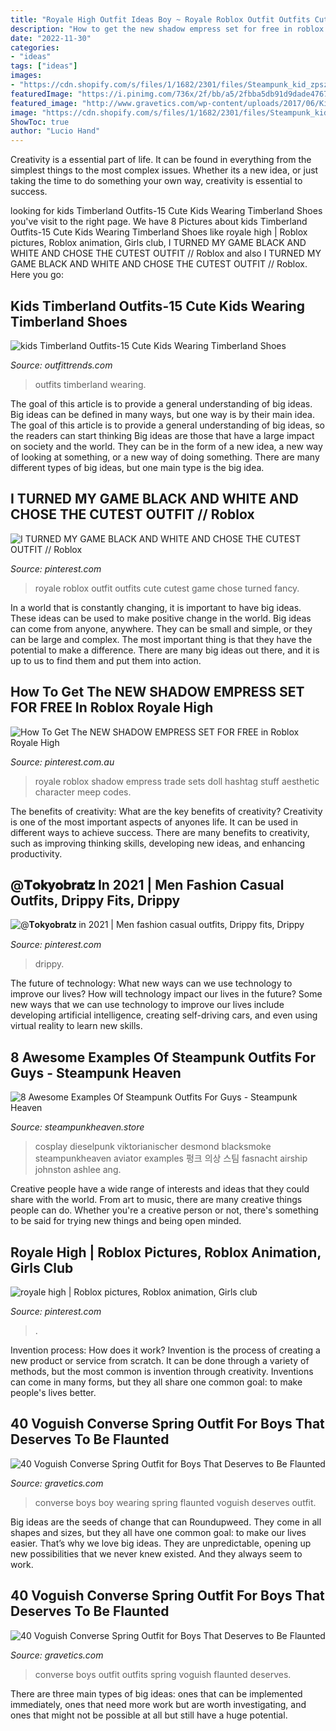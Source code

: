 ```yaml
---
title: "Royale High Outfit Ideas Boy ~ Royale Roblox Outfit Outfits Cute Cutest Game Chose Turned Fancy"
description: "How to get the new shadow empress set for free in roblox royale high"
date: "2022-11-30"
categories:
- "ideas"
tags: ["ideas"]
images:
- "https://cdn.shopify.com/s/files/1/1682/2301/files/Steampunk_kid_zpszydd2ub4_1024x1024.jpg?v=1488504643"
featuredImage: "https://i.pinimg.com/736x/2f/bb/a5/2fbba5db91d9dade4767f77dfb4e74b5.jpg"
featured_image: "http://www.gravetics.com/wp-content/uploads/2017/06/Kid-In-Summer-Wear-With-White-Converse.jpg"
image: "https://cdn.shopify.com/s/files/1/1682/2301/files/Steampunk_kid_zpszydd2ub4_1024x1024.jpg?v=1488504643"
ShowToc: true
author: "Lucio Hand"
---
```



Creativity is a essential part of life. It can be found in everything from the simplest things to the most complex issues. Whether its a new idea, or just taking the time to do something your own way, creativity is essential to success.

	

		
looking for kids Timberland Outfits-15 Cute Kids Wearing Timberland Shoes you've visit to the right page. We have 8 Pictures about kids Timberland Outfits-15 Cute Kids Wearing Timberland Shoes like royale high | Roblox pictures, Roblox animation, Girls club, I TURNED MY GAME BLACK AND WHITE AND CHOSE THE CUTEST OUTFIT // Roblox and also I TURNED MY GAME BLACK AND WHITE AND CHOSE THE CUTEST OUTFIT // Roblox. Here you go:
		
    
## Kids Timberland Outfits-15 Cute Kids Wearing Timberland Shoes

<img loading=lazy src="https://www.outfittrends.com/wp-content/uploads/2015/08/kids-outfit-with-timberlands7.jpg" onerror="this.onerror=null;this.src='https://tse2.mm.bing.net/th?id=OIP.yzR_Tm02zppDkSyHrdZrlgAAAA&amp;pid=15.1';" alt="kids Timberland Outfits-15 Cute Kids Wearing Timberland Shoes">

_Source: outfittrends.com_

>outfits timberland wearing. 

	

The goal of this article is to provide a general understanding of big ideas. Big ideas can be defined in many ways, but one way is by their main idea. The goal of this article is to provide a general understanding of big ideas, so the readers can start thinking
Big ideas are those that have a large impact on society and the world. They can be in the form of a new idea, a new way of looking at something, or a new way of doing something. There are many different types of big ideas, but one main type is the big idea.

    
## I TURNED MY GAME BLACK AND WHITE AND CHOSE THE CUTEST OUTFIT // Roblox

<img loading=lazy src="https://i.pinimg.com/736x/c1/d8/7e/c1d87e54fa378f4ad01591ee0bde9908.jpg" onerror="this.onerror=null;this.src='https://tse4.mm.bing.net/th?id=OIP.9qMZ5YYbHa822w0DWc9UNwHaEK&amp;pid=15.1';" alt="I TURNED MY GAME BLACK AND WHITE AND CHOSE THE CUTEST OUTFIT // Roblox">

_Source: pinterest.com_

>royale roblox outfit outfits cute cutest game chose turned fancy. 

	

In a world that is constantly changing, it is important to have big ideas. These ideas can be used to make positive change in the world. Big ideas can come from anyone, anywhere. They can be small and simple, or they can be large and complex. The most important thing is that they have the potential to make a difference. There are many big ideas out there, and it is up to us to find them and put them into action.

    
## How To Get The NEW SHADOW EMPRESS SET FOR FREE In Roblox Royale High

<img loading=lazy src="https://i.pinimg.com/736x/b9/02/df/b902df82f337cd9cee6e668f9cf8ea4d.jpg" onerror="this.onerror=null;this.src='https://tse2.mm.bing.net/th?id=OIP.TtKbLsWFamN0MVtJ7kwyuAHaEK&amp;pid=15.1';" alt="How To Get The NEW SHADOW EMPRESS SET FOR FREE in Roblox Royale High">

_Source: pinterest.com.au_

>royale roblox shadow empress trade sets doll hashtag stuff aesthetic character meep codes. 

	

The benefits of creativity: What are the key benefits of creativity?
Creativity is one of the most important aspects of anyones life. It can be used in different ways to achieve success. There are many benefits to creativity, such as improving thinking skills, developing new ideas, and enhancing productivity.

    
## @𝐓𝐨𝐤𝐲𝐨𝐛𝐫𝐚𝐭𝐳 In 2021 | Men Fashion Casual Outfits, Drippy Fits, Drippy

<img loading=lazy src="https://i.pinimg.com/736x/4e/a1/c2/4ea1c29b19996e0ee0ad421c2cf5a498.jpg" onerror="this.onerror=null;this.src='https://tse4.mm.bing.net/th?id=OIP.dsuagHxklNQLvg2hwvpvrgHaJR&amp;pid=15.1';" alt="@𝐓𝐨𝐤𝐲𝐨𝐛𝐫𝐚𝐭𝐳 in 2021 | Men fashion casual outfits, Drippy fits, Drippy">

_Source: pinterest.com_

>drippy. 

	

The future of technology: What new ways can we use technology to improve our lives?
How will technology impact our lives in the future? Some new ways that we can use technology to improve our lives include developing artificial intelligence, creating self-driving cars, and even using virtual reality to learn new skills.

    
## 8 Awesome Examples Of Steampunk Outfits For Guys - Steampunk Heaven

<img loading=lazy src="https://cdn.shopify.com/s/files/1/1682/2301/files/Steampunk_kid_zpszydd2ub4_1024x1024.jpg?v=1488504643" onerror="this.onerror=null;this.src='https://tse1.mm.bing.net/th?id=OIP.x2stOoA7IPhbsnJOBCSfZAHaLG&amp;pid=15.1';" alt="8 Awesome Examples Of Steampunk Outfits For Guys - Steampunk Heaven">

_Source: steampunkheaven.store_

>cosplay dieselpunk viktorianischer desmond blacksmoke steampunkheaven aviator examples 펑크 의상 스팀 fasnacht airship johnston ashlee ang. 

	

Creative people have a wide range of interests and ideas that they could share with the world. From art to music, there are many creative things people can do. Whether you're a creative person or not, there's something to be said for trying new things and being open minded.

    
## Royale High | Roblox Pictures, Roblox Animation, Girls Club

<img loading=lazy src="https://i.pinimg.com/736x/2f/bb/a5/2fbba5db91d9dade4767f77dfb4e74b5.jpg" onerror="this.onerror=null;this.src='https://tse3.mm.bing.net/th?id=OIP.hxsCovRV2svluV70LaoJrwHaJ-&amp;pid=15.1';" alt="royale high | Roblox pictures, Roblox animation, Girls club">

_Source: pinterest.com_

>. 

	

Invention process: How does it work?
Invention is the process of creating a new product or service from scratch. It can be done through a variety of methods, but the most common is invention through creativity. Inventions can come in many forms, but they all share one common goal: to make people's lives better.

    
## 40 Voguish Converse Spring Outfit For Boys That Deserves To Be Flaunted

<img loading=lazy src="http://www.gravetics.com/wp-content/uploads/2017/06/Beautiful-Little-Boy-Wearing-Converse.jpg" onerror="this.onerror=null;this.src='https://tse4.mm.bing.net/th?id=OIP.K5r4Z0FMt7XqX_bfZVkJawHaJQ&amp;pid=15.1';" alt="40 Voguish Converse Spring Outfit for Boys That Deserves to Be Flaunted">

_Source: gravetics.com_

>converse boys boy wearing spring flaunted voguish deserves outfit. 

	

Big ideas are the seeds of change that can Roundupweed. They come in all shapes and sizes, but they all have one common goal: to make our lives easier. That’s why we love big ideas. They are unpredictable, opening up new possibilities that we never knew existed. And they always seem to work.

    
## 40 Voguish Converse Spring Outfit For Boys That Deserves To Be Flaunted

<img loading=lazy src="http://www.gravetics.com/wp-content/uploads/2017/06/Kid-In-Summer-Wear-With-White-Converse.jpg" onerror="this.onerror=null;this.src='https://tse4.mm.bing.net/th?id=OIP.X5eJ0iyh9i3xauOw21yRRQHaHa&amp;pid=15.1';" alt="40 Voguish Converse Spring Outfit for Boys That Deserves to Be Flaunted">

_Source: gravetics.com_

>converse boys outfit outfits spring voguish flaunted deserves. 

	

There are three main types of big ideas: ones that can be implemented immediately, ones that need more work but are worth investigating, and ones that might not be possible at all but still have a huge potential.

